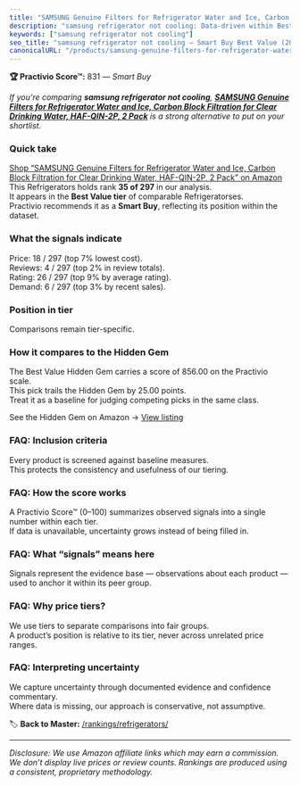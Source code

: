 ```yaml
---
title: "SAMSUNG Genuine Filters for Refrigerator Water and Ice, Carbon Block Filtration for Clear Drinking Water, HAF-QIN-2P, 2 Pack"
description: "samsung refrigerator not cooling: Data-driven within Best Value ranking using the Practivio Score™. Positioned by quality, value, demand, findability, momentum."
keywords: ["samsung refrigerator not cooling"]
seo_title: "samsung refrigerator not cooling — Smart Buy Best Value (2025)"
canonicalURL: "/products/samsung-genuine-filters-for-refrigerator-water-and-ice-carbon-block-filtration-for-clear-drinking-water-haf-qin-2p-2-pack-B09HR7L313/"
---
```


**🏆 Practivio Score™:** 831 — _Smart Buy_


*If you're comparing **samsung refrigerator not cooling**, **[SAMSUNG Genuine Filters for Refrigerator Water and Ice, Carbon Block Filtration for Clear Drinking Water, HAF-QIN-2P, 2 Pack](https://www.amazon.com/dp/B09HR7L313?tag=practivio-20)** is a strong alternative to put on your shortlist.*
### Quick take
[Shop “SAMSUNG Genuine Filters for Refrigerator Water and Ice, Carbon Block Filtration for Clear Drinking Water, HAF-QIN-2P, 2 Pack” on Amazon](https://www.amazon.com/dp/B09HR7L313?tag=practivio-20)
This Refrigerators holds rank **35 of 297** in our analysis.  
It appears in the **Best Value tier** of comparable Refrigeratorses.  
Practivio recommends it as a **Smart Buy**, reflecting its position within the dataset.

### What the signals indicate
Price: 18 / 297 (top 7% lowest cost).  
Reviews: 4 / 297 (top 2% in review totals).  
Rating: 26 / 297 (top 9% by average rating).  
Demand: 6 / 297 (top 3% by recent sales).

### Position in tier
Comparisons remain tier-specific.

### How it compares to the Hidden Gem
The Best Value Hidden Gem carries a score of 856.00 on the Practivio scale.  
This pick trails the Hidden Gem by 25.00 points.  
Treat it as a baseline for judging competing picks in the same class.  

See the Hidden Gem on Amazon → [View listing](https://www.amazon.com/dp/B07F9PH82Z?tag=practivio-20)

### FAQ: Inclusion criteria
Every product is screened against baseline measures.  
This protects the consistency and usefulness of our tiering.

### FAQ: How the score works
A Practivio Score™ (0–100) summarizes observed signals into a single number within each tier.  
If data is unavailable, uncertainty grows instead of being filled in.

### FAQ: What “signals” means here
Signals represent the evidence base — observations about each product — used to anchor it within its peer group.

### FAQ: Why price tiers?
We use tiers to separate comparisons into fair groups.  
A product’s position is relative to its tier, never across unrelated price ranges.

### FAQ: Interpreting uncertainty
We capture uncertainty through documented evidence and confidence commentary.  
Where data is missing, our approach is conservative, not assumptive.


🏷️ **Back to Master:** [/rankings/refrigerators/](/rankings/refrigerators/)

---
_Disclosure: We use Amazon affiliate links which may earn a commission. We don’t display live prices or review counts. Rankings are produced using a consistent, proprietary methodology._
